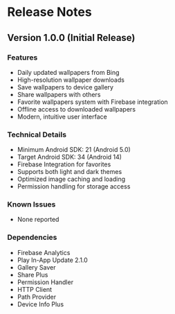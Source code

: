 # Release Notes

## Version 1.0.0 (Initial Release)

### Features
- Daily updated wallpapers from Bing
- High-resolution wallpaper downloads
- Save wallpapers to device gallery
- Share wallpapers with others
- Favorite wallpapers system with Firebase integration
- Offline access to downloaded wallpapers
- Modern, intuitive user interface

### Technical Details
- Minimum Android SDK: 21 (Android 5.0)
- Target Android SDK: 34 (Android 14)
- Firebase Integration for favorites
- Supports both light and dark themes
- Optimized image caching and loading
- Permission handling for storage access

### Known Issues
- None reported

### Dependencies
- Firebase Analytics
- Play In-App Update 2.1.0
- Gallery Saver
- Share Plus
- Permission Handler
- HTTP Client
- Path Provider
- Device Info Plus 